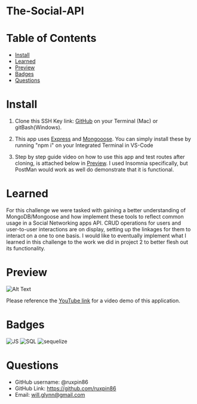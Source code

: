 # The-Social-API

# Table of Contents

- [Install](#install)
- [Learned](#learned)
- [Preview](#preview)
- [Badges](#badges)
- [Questions](#questions)

# Install

1. Clone this SSH Key link: [GitHub](https://github.com/ruxpin86/The-Social-API) on your Terminal (Mac) or gitBash(Windows).

2. This app uses [Express](https://www.npmjs.com/package/express) and [Mongooose](https://www.npmjs.com/package/mongoose). You can simply install these by running "npm i" on your Integrated Terminal in VS-Code

3. Step by step guide video on how to use this app and test routes after cloning, is attached below in [Preview](#preview). I used Insomnia specifically, but PostMan would work as well do demonstrate that it is functional.

# Learned

For this challenge we were tasked with gaining a better understanding of MongoDB/Mongoose and how implement these tools to reflect common usage in a Social Networking apps API. CRUD operations for users and user-to-user interactions are on display, setting up the linkages for them to interact on a one to one basis. I would like to eventually implement what I learned in this challenge to the work we did in project 2 to better flesh out its functionality.

# Preview

![Alt Text](./assets/social-api-demo.gif)

Please reference the [YouTube link](https://www.youtube.com/watch?v=sa2IHvjyxiQ) for a video demo of this application.

# Badges

![JS](https://img.shields.io/badge/JavaScript-yellow) ![SQL](https://img.shields.io/badge/MongoDB-green) ![sequelize](https://img.shields.io/badge/Mongoose-red)

# Questions

- GitHub username: @ruxpin86
- GitHub Link: https://github.com/ruxpin86
- Email: will.glynn@gmail.com
